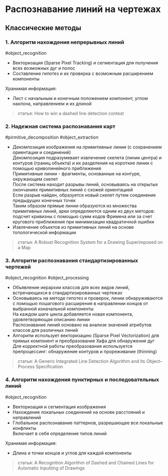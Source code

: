 # Распознавание линий на чертежах

## Классические методы

### 1. Алгоритм нахождения непрерывных линий

#object_recognition

- Векторизация (Sparse Pixel Tracking) и сегментация для получения всех возможных дуг и полос
- Составление гипотез и их проверка с возможным расширением компоненты

Хранимая информация: 

- Лист с начальным и конечным положением компонент, углом наклона, направлением и их длиной

> статья: How to win a dashed line detection contest

### 2. Надежная система распознавания карт

#pirmitive_decomposition #object_extraction

- Декомпозиция изображения на _примитивные линии_ (с сохранением ориентации и соединений) \
  Декомпозиция подразумевает извлечение скелета (линии центра) и контуров (границ объекта) и их разделения на короткие линии с помощью криволинейного приближения \
  Примитивные линии - фрагменты, основанные на контуре, окружающем скелет \
  После система находит разрывы линий, основываясь на открытых окончаниях примитивных линий с схожей ориентацией \
  Если разрыв найден, образуется новый скелет путем соединения предыдущих конечных точек \
  Таким образом прямые линии образуются из множества примитивных линий, арки определяются одним из двух методов: подсчет кривизны с помощью сумм кодов
  Фримена или за счет кругового приближения при минимизации квадратичной ошибки
- Извлечение объектов из примитивных линий на основе топологической информации

> статья: A Robust Recognition System for a Drawing Superimposed on a Map

### 3. Алгоритм распознавания стандартизированных чертежей

#object_recognition #object_processing

- Объявление иерархии классов для всех видов линий, встречающихся в стандартизированных чертежах
- Основываясь на методе гипотез и проверок, линии обнаруживаются с помощью пошагового расширения в направлении концов от выбранной изначальной компоненты \
  На каждом шаге цикла добавляется новая компонента, удовлетворяющая описанию линии \
  Распознавание линий основано на анализе значений атрибутов классов для различных линий
- Алгоритм использует векторизацию (Sparse Pixel Vectorization) для прямых компонент и преобразование Хафа для обнаружения дуг \
  Для корректной работы преобразования используется препроцессинг: обнаружение контуров и прореживание (thinning)

> статья: A Generic Integrated Line Detection Algorithm and Its Object–Process Specification

### 4. Алгоритм нахождения пунктирных и последовательных линий

#object_recognition

- Векторизация и сегментация изображения
- Нахождение локальных соединений на основе расстояний и направлений
- Глобальное распознавание паттернов, разрешающее все локальные конфликты \
  Включает в себя определение типов линий

Хранимая информация: 

- Длина и точки концов и углов для каждой компоненты

> статья: A Recognition Algorithm of Dashed and Chained Lines for Automatic Inputting of Drawings
